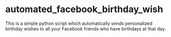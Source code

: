 # automated_facebook_birthday_wish
This is a simple python script which automatically sends personalized birthday wishes to all your Facebook friends who have birthdays at that day.
